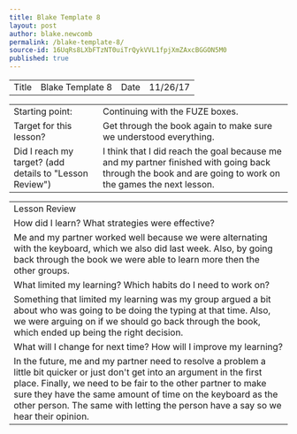 ```yaml
---
title: Blake Template 8
layout: post
author: blake.newcomb
permalink: /blake-template-8/
source-id: 16UqRs8LXbFTzNT0uiTrQykVVL1fpjXmZAxcBGGON5M0
published: true
---
```

 

<table>
  <tr>
    <td>Title</td>
    <td>Blake Template 8</td>
    <td>Date</td>
    <td>11/26/17</td>
  </tr>
</table>


<table>
  <tr>
    <td>Starting point:</td>
    <td>Continuing with the FUZE boxes.</td>
  </tr>
  <tr>
    <td>Target for this lesson?</td>
    <td>Get through the book again to make sure we understood everything.</td>
  </tr>
  <tr>
    <td>Did I reach my target?
(add details to "Lesson Review")</td>
    <td>I think that I did reach the goal because me and my partner finished with going back through the book and are going to work on the games the next lesson.</td>
  </tr>
</table>


<table>
  <tr>
    <td>Lesson Review</td>
  </tr>
  <tr>
    <td>How did I learn? What strategies were effective?</td>
  </tr>
  <tr>
    <td>Me and my partner worked well because we were alternating with the keyboard, which we also did last week. Also, by going back through the book we were able to learn more then the other groups.</td>
  </tr>
  <tr>
    <td>What limited my learning? Which habits do I need to work on?</td>
  </tr>
  <tr>
    <td>Something that limited my learning was my group argued a bit about who was going to be doing the typing at that time. Also, we were arguing on if we should go back through the book, which ended up being the right decision.</td>
  </tr>
  <tr>
    <td>What will I change for next time? How will I improve my learning?</td>
  </tr>
  <tr>
    <td>In the future, me and my partner need to resolve a problem a little bit quicker or just don't get into an argument in the first place. Finally, we need to be fair to the other partner to make sure they have the same amount of time on the keyboard as the other person. The same with letting the person have a say so we hear their opinion.</td>
  </tr>
</table>


